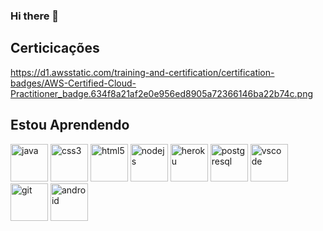 ### Hi there 👋

<!--
**CristianoHAM/CristianoHAM** is a ✨ _special_ ✨ repository because its `README.md` (this file) appears on your GitHub profile.

Here are some ideas to get you started:

- 🔭 I’m currently working on ...
- 🌱 I’m currently learning ...
- 👯 I’m looking to collaborate on ...
- 🤔 I’m looking for help with ...
- 💬 Ask me about ...
- 📫 How to reach me: ...
- 😄 Pronouns: ...
- ⚡ Fun fact: ...
-->
## Certicicações
https://d1.awsstatic.com/training-and-certification/certification-badges/AWS-Certified-Cloud-Practitioner_badge.634f8a21af2e0e956ed8905a72366146ba22b74c.png    

## Estou Aprendendo
<img src="https://cdn.jsdelivr.net/gh/devicons/devicon/icons/java/java-original.svg" alt="java" width="60" height="60" style="max-width:100%;"></img>
<img src="https://cdn.jsdelivr.net/gh/devicons/devicon/icons/css3/css3-original.svg" alt="css3" width="60" height="60" style="max-width:100%;">
<img src="https://cdn.jsdelivr.net/gh/devicons/devicon/icons/html5/html5-original.svg" alt="html5" width="60" height="60" style="max-width:100%;">
<img src="https://cdn.jsdelivr.net/gh/devicons/devicon/icons/nodejs/nodejs-original.svg" alt="nodejs" width="60" height="60" style="max-width:100%;">
<img src="https://cdn.jsdelivr.net/gh/devicons/devicon/icons/heroku/heroku-plain.svg" alt="heroku" width="60" height="60" style="max-width:100%;">
<img src="https://cdn.jsdelivr.net/gh/devicons/devicon/icons/postgresql/postgresql-original.svg" alt="postgresql"  width="60" height="60" style="max-width:100%;">
<img src="https://cdn.jsdelivr.net/gh/devicons/devicon/icons/vscode/vscode-original.svg" alt="vscode" width="60" height="60" style="max-width:100%;">
<img src="https://cdn.jsdelivr.net/gh/devicons/devicon/icons/git/git-plain.svg" alt="git" width="60" height="60" style="max-width:100%;">
<img src="https://cdn.jsdelivr.net/gh/devicons/devicon/icons/android/android-original.svg" alt="android" width="60" height="60" style="max-width:100%;"></img>
</img>
